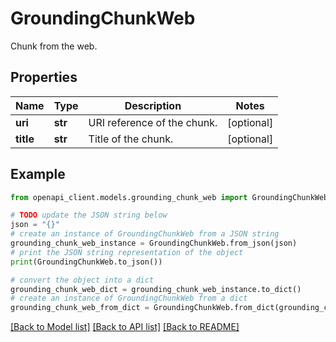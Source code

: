 # GroundingChunkWeb

Chunk from the web.

## Properties

Name | Type | Description | Notes
------------ | ------------- | ------------- | -------------
**uri** | **str** | URI reference of the chunk. | [optional] 
**title** | **str** | Title of the chunk. | [optional] 

## Example

```python
from openapi_client.models.grounding_chunk_web import GroundingChunkWeb

# TODO update the JSON string below
json = "{}"
# create an instance of GroundingChunkWeb from a JSON string
grounding_chunk_web_instance = GroundingChunkWeb.from_json(json)
# print the JSON string representation of the object
print(GroundingChunkWeb.to_json())

# convert the object into a dict
grounding_chunk_web_dict = grounding_chunk_web_instance.to_dict()
# create an instance of GroundingChunkWeb from a dict
grounding_chunk_web_from_dict = GroundingChunkWeb.from_dict(grounding_chunk_web_dict)
```
[[Back to Model list]](../README.md#documentation-for-models) [[Back to API list]](../README.md#documentation-for-api-endpoints) [[Back to README]](../README.md)



